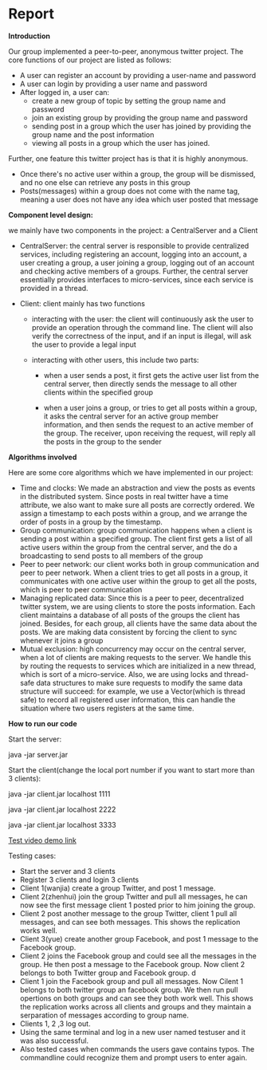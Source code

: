 # Report 

**Introduction**

Our group implemented a peer-to-peer, anonymous twitter project. The core functions of our project are listed as follows:

- A user can register an account by providing a user-name and password
- A user can login by providing a user name and password
- After logged in, a user can:
  - create a new group of topic by setting the group name and password
  - join an existing group by providing the group name and password
  - sending post in a group which the user has joined by providing the group name and the post information
  - viewing all posts in a group which the user has joined.

Further, one feature this twitter project has is that it is highly anonymous. 

- Once there's no active user within a group, the group will be dismissed, and no one else can retrieve any posts in this group
- Posts(messages) within a group does not come with the name tag, meaning a user does not have any idea which user posted that message



**Component level design:** 

we mainly have two components in the project: a CentralServer and a Client

- CentralServer: the central server is responsible to provide centralized services, including registering an account, logging into an account, a user creating a group, a user joining a group, logging out of an account and checking active members of a groups. Further, the central server essentially provides interfaces to micro-services, since each service is provided in a thread. 



- Client: client mainly has two functions

  - interacting with the user: the client will continuously ask the user to provide an operation through the command line. The client will also verify the correctness of the input, and if an input is illegal, will ask the user to provide a legal input

  - interacting with other users, this include two parts:

    - when a user sends a post, it first gets the active user list from the central server, then directly sends the message to all other clients within the specified group

    

    - when a user joins a group, or tries to get all posts within a group, it asks the central server for an active group member information, and then sends the request to an active member of the group. The receiver, upon receiving the request, will reply all the posts in the group to the sender



**Algorithms involved**

Here are some core algorithms which we have implemented in our project:

- Time and clocks: We made an abstraction and view the posts as events in the distributed system. Since posts in real twitter have a time attribute, we also want to make sure all posts are correctly ordered. We assign a timestamp to each posts within a group, and we arrange the order of posts in a group by the timestamp.
- Group communication: group communication happens when a client is sending a post within a specified group. The client first gets a list of all active users within the group from the central server, and the do a broadcasting to send posts to all members of the group
- Peer to peer network: our client works both in group communication and peer to peer network. When a client tries to get all posts in a group, it communicates with one active user within the group to get all the posts, which is peer to peer communication
- Managing replicated data: Since this is a peer to peer, decentralized twitter system, we are using clients to store the posts information. Each client maintains a database of all posts of the groups the client has joined. Besides, for each group, all clients have the same data about the posts. We are making data consistent by forcing the client to sync whenever it joins a group 
- Mutual exclusion: high concurrency may occur on the central server, when a lot of clients are making requests to the server. We handle this by routing the requests to services which are initialized in a new thread, which is sort of a micro-service. Also, we are using locks and thread-safe data structures to make sure requests to modify the same data structure will succeed: for example, we use a Vector(which is thread safe) to record all registered user information, this can handle the situation where two users registers at the same time.



**How to run our code**

Start the server:

java -jar server.jar  

Start the client(change the local port number if you want to start more than 3 clients): 

java -jar client.jar localhost 1111

java -jar client.jar localhost 2222

java -jar client.jar localhost 3333


[Test video demo link](https://drive.google.com/file/d/18VJaLSm7Fn1tx2EZ4gtkAmO6of9mXlXr/view?usp=sharing)

Testing cases:

- Start the server and 3 clients
- Register 3 clients and login 3 clients
- Client 1(wanjia) create a group Twitter, and post 1 message.
- Client 2(zhenhui) join the group Twitter and pull all messages, he can now see the first message client 1 posted prior to him joining the group.
- Client 2 post another message to the group Twitter, client 1 pull all messages, and can see both messages. This shows the replication works well.
- Client 3(yue) create another group Facebook, and post 1 message to the Facebook group.
- Client 2 joins the Facebook group and could see all the messages in the group. He then post a message to the Facebook group. Now client 2 belongs to both Twitter group and Facebook group. d
- Client 1 join the Facebook group and pull all messages. Now Cilent 1 belongs to both twitter group an facebook group. We then run pull opertions on both groups and can see they both work well. This shows the replication works across all clients and groups and they maintain a serparation of messages according to group name.
- Clients 1, 2 ,3 log out. 
- Using the same terminal and log in a new user named testuser and it was also successful.
- Also tested cases when commands the users gave contains typos. The commandline could recognize them and prompt users to enter again. 


